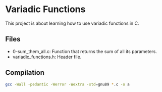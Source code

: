 # Variadic Functions

This project is about learning how to use variadic functions in C.

## Files
- 0-sum_them_all.c: Function that returns the sum of all its parameters.
- variadic_functions.h: Header file.

## Compilation
```bash
gcc -Wall -pedantic -Werror -Wextra -std=gnu89 *.c -o a
```
